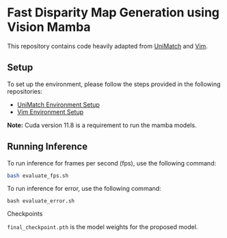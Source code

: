# Fast Disparity Map Generation using Vision Mamba

This repository contains code heavily adapted from [UniMatch](https://github.com/autonomousvision/unimatch) and [Vim](https://github.com/hustvl/Vim).

## Setup

To set up the environment, please follow the steps provided in the following repositories:
- [UniMatch Environment Setup](https://github.com/autonomousvision/unimatch)
- [Vim Environment Setup](https://github.com/hustvl/Vim)

**Note:** Cuda version 11.8 is a requirement to run the mamba models.

## Running Inference

To run inference for frames per second (fps), use the following command:
```bash
bash evaluate_fps.sh
```

To run inference for error, use the following command:
```
bash evaluate_error.sh
```

Checkpoints

`final_checkpoint.pth` is the model weights for the proposed model.